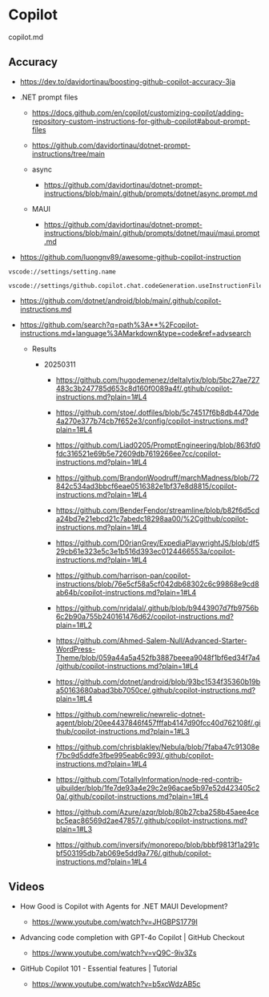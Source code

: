 # Copilot

copilot.md

## Accuracy

*   https://dev.to/davidortinau/boosting-github-copilot-accuracy-3ja

*   .NET prompt files

    *   https://docs.github.com/en/copilot/customizing-copilot/adding-repository-custom-instructions-for-github-copilot#about-prompt-files

    *   https://github.com/davidortinau/dotnet-prompt-instructions/tree/main

    *   async

        *   https://github.com/davidortinau/dotnet-prompt-instructions/blob/main/.github/prompts/dotnet/async.prompt.md

    *   MAUI

        *   https://github.com/davidortinau/dotnet-prompt-instructions/blob/main/.github/prompts/dotnet/maui/maui.prompt.md

*   https://github.com/luongnv89/awesome-github-copilot-instruction

```shell
vscode://settings/setting.name
```

```shell
vscode://settings/github.copilot.chat.codeGeneration.useInstructionFiles
```

*   https://github.com/dotnet/android/blob/main/.github/copilot-instructions.md

*   https://github.com/search?q=path%3A**%2Fcopilot-instructions.md+language%3AMarkdown&type=code&ref=advsearch

    *   Results

        *   20250311

            *   https://github.com/hugodemenez/deltalytix/blob/5bc27ae727483c3b247785d653c8d160f0089a4f/.gtihub/copilot-instructions.md?plain=1#L4

            *   https://github.com/stoe/.dotfiles/blob/5c74517f6b8db4470de4a270e377b74cb7f652e3/config/copilot-instructions.md?plain=1#L4

            *   https://github.com/Liad0205/PromptEngineering/blob/863fd0fdc316521e69b5e72609db7619266ee7cc/copilot-instructions.md?plain=1#L4

            *   https://github.com/BrandonWoodruff/marchMadness/blob/72842c534ad3bbcf6eae0516382e1bf37e8d8815/copilot-instructions.md?plain=1#L4

            *   https://github.com/BenderFendor/streamline/blob/b82f6d5cda24bd7e21ebcd21c7abedc18298aa00/%2Cgithub/copilot-instructions.md?plain=1#L4

            *   https://github.com/D0rianGrey/ExpediaPlaywrightJS/blob/df529cb61e323e5c3e1b516d393ec0124466553a/copilot-instructions.md?plain=1#L4

            *   https://github.com/harrison-pan/copilot-instructions/blob/76e5cf58a5cf042db68302c6c99868e9cd8ab64b/copilot-instructions.md?plain=1#L4

            *   https://github.com/nrjdalal/.github/blob/b9443907d7fb9756b6c2b90a755b240161476d62/copilot-instructions.md?plain=1#L2

            *   https://github.com/Ahmed-Salem-Null/Advanced-Starter-WordPress-Theme/blob/059a44a5a452fb3887beeea9048f1bf6ed34f7a4/github/copilot-instructions.md?plain=1#L4

            *   https://github.com/dotnet/android/blob/93bc1534f35360b19ba50163680abad3bb7050ce/.github/copilot-instructions.md?plain=1#L4

            *   https://github.com/newrelic/newrelic-dotnet-agent/blob/20ee4437846f457fffab4147d90fcc40d762108f/.github/copilot-instructions.md?plain=1#L3

            *   https://github.com/chrisblakley/Nebula/blob/7faba47c91308ef7bc9d5ddfe3fbe995eab6c993/.github/copilot-instructions.md?plain=1#L4

            *   https://github.com/TotallyInformation/node-red-contrib-uibuilder/blob/1fe7de93a4e29c2e96acae5b97e52d423405c20a/.github/copilot-instructions.md?plain=1#L4

            *   https://github.com/Azure/azqr/blob/80b27cba258b45aee4cebc5eac86569d2ae47857/.github/copilot-instructions.md?plain=1#L3

            *   https://github.com/inversify/monorepo/blob/bbbf9813f1a291cbf503195db7ab069e5dd9a776/.github/copilot-instructions.md?plain=1#L4

## Videos

*   How Good is Copilot with Agents for .NET MAUI Development?

    *   https://www.youtube.com/watch?v=JHGBPS1779I

*   Advancing code completion with GPT-4o Copilot | GitHub Checkout

    *   https://www.youtube.com/watch?v=vQ9C-9iv3Zs

*   GitHub Copilot 101 - Essential features | Tutorial

    *   https://www.youtube.com/watch?v=b5xcWdzAB5c

    

